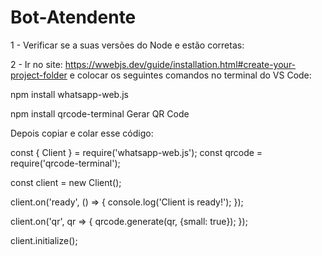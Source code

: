 # Bot-Atendente

1 - Verificar se a suas versões do Node e   estão corretas: 

2 - Ir no site: https://wwebjs.dev/guide/installation.html#create-your-project-folder e colocar os seguintes comandos no terminal do VS Code:

npm install whatsapp-web.js

npm install qrcode-terminal   Gerar QR Code

Depois copiar e colar esse código: 


const { Client } = require('whatsapp-web.js');
const qrcode = require('qrcode-terminal');

const client = new Client();

client.on('ready', () => {
    console.log('Client is ready!');
});

client.on('qr', qr => {
    qrcode.generate(qr, {small: true});
});

client.initialize();


